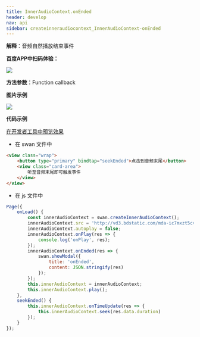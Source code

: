 ```yaml
---
title: InnerAudioContext.onEnded
header: develop
nav: api
sidebar: createinneraudiocontext_InnerAudioContext-onEnded
---
```





**解释**：音频自然播放结束事件

**百度APP中扫码体验：**

<img src="https://b.bdstatic.com/miniapp/assets/images/doc_demo/fragment_InnerAudioContextOnEnded.png"  class="demo-qrcode-image" />

**方法参数**：Function callback

**图片示例**

<div class="m-doc-custom-examples">
    <div class="m-doc-custom-examples-correct">
        <img src="https://b.bdstatic.com/miniapp/image/InnerAudioContextOnEnded.gif">
    </div>
    <div class="m-doc-custom-examples-correct">
        <img src=" ">
    </div>
    <div class="m-doc-custom-examples-correct">
        <img src=" ">
    </div>     
</div>

**代码示例**

<a href="swanide://fragment/960639794229f8d7653b15d28e60def21574543620781" title="在开发者工具中预览效果" target="_self">在开发者工具中预览效果</a>

* 在 swan 文件中

```html
<view class="wrap">
    <button type="primary" bindtap="seekEnded">点击到音频末尾</button>
    <view class="card-area">
        听至音频末尾即可触发事件
    </view>
</view>
```

* 在 js 文件中

```javascript
Page({
    onLoad() {
        const innerAudioContext = swan.createInnerAudioContext();
        innerAudioContext.src = 'http://vd3.bdstatic.com/mda-ic7mxzt5cvz6f4y5/mda-ic7mxzt5cvz6f4y5.mp3';
        innerAudioContext.autoplay = false;
        innerAudioContext.onPlay(res => {
            console.log('onPlay', res);
        });
        innerAudioContext.onEnded(res => {
            swan.showModal({
                title: 'onEnded',
                content: JSON.stringify(res)
            });
        });
        this.innerAudioContext = innerAudioContext;
        this.innerAudioContext.play();
    },
    seekEnded() {
        this.innerAudioContext.onTimeUpdate(res => {
            this.innerAudioContext.seek(res.data.duration) 
        });
    }
});
```